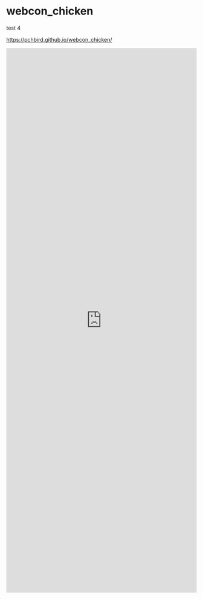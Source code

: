 # webcon_chicken

test 4

https://pchbird.github.io/webcon_chicken/

<iframe src="https://pchbird.github.io/webcon_chicken/configuator test 2.186.%d.jpg/keyshot-configurator.html" frameborder="0" scrolling="no" style="max-width: 1920px; max-height: 1440px; height: 100%; width: 100%;"></iframe>
